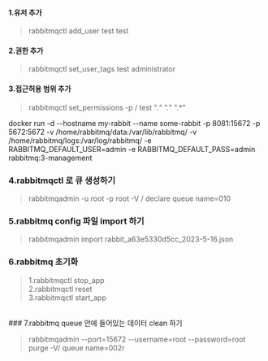 #### **1.유저 추가**

> rabbitmqctl add_user test test

#### 2.권한 추가

> rabbitmqctl set_user_tags test administrator

#### 3.접근허용 범위 추가

> rabbitmqctl set_permissions -p / test ".*" ".*" ".*"




docker run -d --hostname my-rabbit --name some-rabbit -p 8081:15672 -p 5672:5672 -v /home/rabbitmq/data:/var/lib/rabbitmq/ -v /home/rabbitmq/logs:/var/log/rabbitmq/ -e RABBITMQ_DEFAULT_USER=admin -e RABBITMQ_DEFAULT_PASS=admin rabbitmq:3-management




### 4.rabbitmqctl 로 큐 생성하기

> rabbitmqadmin -u root -p root -V / declare queue name=010


### 5.rabbitmq config 파일 import 하기

> rabbitmqadmin import rabbit_a63e5330d5cc_2023-5-16.json



### 6.rabbitmq 초기화

> 1.rabbitmqctl stop_app <br>
> 2.rabbitmqctl reset <br>
> 3.rabbitmqctl start_app


<br>
### 7.rabbitmq queue 안에 들어있는 데이터 clean 하기

>  rabbitmqadmin --port=15672 --username=root --password=root purge -V/ queue name=002r
